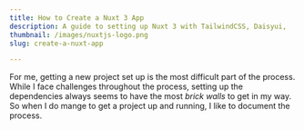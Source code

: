 ```yaml
---
title: How to Create a Nuxt 3 App
description: A guide to setting up Nuxt 3 with TailwindCSS, Daisyui,
thumbnail: /images/nuxtjs-logo.png
slug: create-a-nuxt-app

---
```


For me, getting a new project set up is the most difficult part of the process. While I face challenges throughout the 
process, setting up the dependencies always seems to have the most *brick walls* to get in my way. So when I do mange to get
a project up and running, I like to document the process.